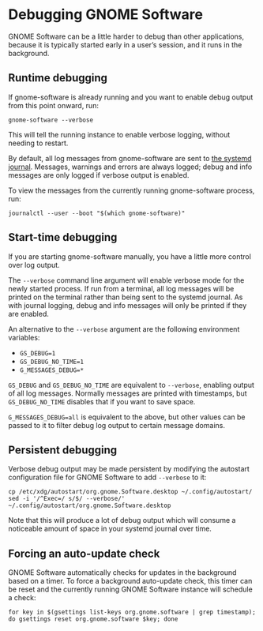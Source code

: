 Debugging GNOME Software
========================

GNOME Software can be a little harder to debug than other applications, because
it is typically started early in a user’s session, and it runs in the
background.

Runtime debugging
---

If gnome-software is already running and you want to enable debug output from
this point onward, run:
```
gnome-software --verbose
```

This will tell the running instance to enable verbose logging, without needing
to restart.

By default, all log messages from gnome-software are sent to
[the systemd journal](https://www.freedesktop.org/software/systemd/man/systemd-journald.service.html).
Messages, warnings and errors are always logged; debug and info messages are
only logged if verbose output is enabled.

To view the messages from the currently running gnome-software process, run:
```
journalctl --user --boot "$(which gnome-software)"
```

Start-time debugging
---

If you are starting gnome-software manually, you have a little more control over
log output.

The `--verbose` command line argument will enable verbose mode for the newly
started process. If run from a terminal, all log messages will be printed on the
terminal rather than being sent to the systemd journal. As with journal logging,
debug and info messages will only be printed if they are enabled.

An alternative to the `--verbose` argument are the following environment
variables:
 * `GS_DEBUG=1`
 * `GS_DEBUG_NO_TIME=1`
 * `G_MESSAGES_DEBUG=*`

`GS_DEBUG` and `GS_DEBUG_NO_TIME` are equivalent to `--verbose`, enabling output
of all log messages. Normally messages are printed with timestamps, but
`GS_DEBUG_NO_TIME` disables that if you want to save space.

`G_MESSAGES_DEBUG=all` is equivalent to the above, but other values can be
passed to it to filter debug log output to certain message domains.

Persistent debugging
---

Verbose debug output may be made persistent by modifying the autostart
configuration file for GNOME Software to add `--verbose` to it:
```
cp /etc/xdg/autostart/org.gnome.Software.desktop ~/.config/autostart/
sed -i '/^Exec=/ s/$/ --verbose/' ~/.config/autostart/org.gnome.Software.desktop
```

Note that this will produce a lot of debug output which will consume a
noticeable amount of space in your systemd journal over time.

Forcing an auto-update check
---

GNOME Software automatically checks for updates in the background based on a
timer. To force a background auto-update check, this timer can be reset and the
currently running GNOME Software instance will schedule a check:

```
for key in $(gsettings list-keys org.gnome.software | grep timestamp); do gsettings reset org.gnome.software $key; done
```
